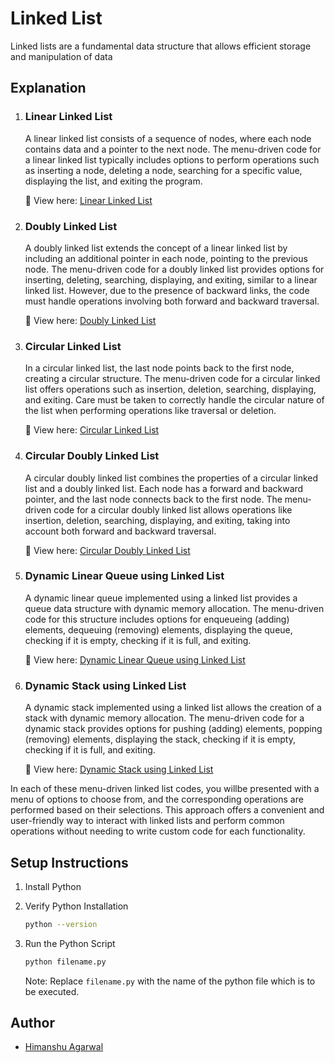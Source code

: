 # **Linked List**
Linked lists are a fundamental data structure that allows efficient storage and manipulation of data


## **Explanation**

1. ### **Linear Linked List**
    A linear linked list consists of a sequence of nodes, where each node contains data and a pointer to the next node. The menu-driven code for a linear linked list typically includes options to perform operations such as inserting a node, deleting a node, searching for a specific value, displaying the list, and exiting the program.

    🔗 View here: [Linear Linked List](./Menu_Driven_Code_for_Linear_LinkedList.py)


2. ### **Doubly Linked List**
    A doubly linked list extends the concept of a linear linked list by including an additional pointer in each node, pointing to the previous node. The menu-driven code for a doubly linked list provides options for inserting, deleting, searching, displaying, and exiting, similar to a linear linked list. However, due to the presence of backward links, the code must handle operations involving both forward and backward traversal.

    🔗 View here: [Doubly Linked List](./Menu_Driven_Code_for_Doubly_LinkedList.py)


3. ### **Circular Linked List**
    In a circular linked list, the last node points back to the first node, creating a circular structure. The menu-driven code for a circular linked list offers operations such as insertion, deletion, searching, displaying, and exiting. Care must be taken to correctly handle the circular nature of the list when performing operations like traversal or deletion.

    🔗 View here: [Circular Linked List](./Menu_Driven_Code_for_Circular_LinkedList.py)


4. ### **Circular Doubly Linked List**
    A circular doubly linked list combines the properties of a circular linked list and a doubly linked list. Each node has a forward and backward pointer, and the last node connects back to the first node. The menu-driven code for a circular doubly linked list allows operations like insertion, deletion, searching, displaying, and exiting, taking into account both forward and backward traversal.

    🔗 View here: [Circular Doubly Linked List](./Menu_Driven_Code_for_Circular_Doubly_LinkedList.py)


5. ### **Dynamic Linear Queue using Linked List**
    A dynamic linear queue implemented using a linked list provides a queue data structure with dynamic memory allocation. The menu-driven code for this structure includes options for enqueueing (adding) elements, dequeuing (removing) elements, displaying the queue, checking if it is empty, checking if it is full, and exiting.

    🔗 View here: [Dynamic Linear Queue using Linked List](./Menu_Driven_Code_for_Dynamic_Linear_Queue_using_LinkedList.py)


6. ### **Dynamic Stack using Linked List**
    A dynamic stack implemented using a linked list allows the creation of a stack with dynamic memory allocation. The menu-driven code for a dynamic stack provides options for pushing (adding) elements, popping (removing) elements, displaying the stack, checking if it is empty, checking if it is full, and exiting.

    🔗 View here: [Dynamic Stack using Linked List](./Menu_Driven_Code_for_Dynamic_Stack_using_LinkedList.py)


In each of these menu-driven linked list codes, you willbe presented with a menu of options to choose from, and the corresponding operations are performed based on their selections. This approach offers a convenient and user-friendly way to interact with linked lists and perform common operations without needing to write custom code for each functionality.


## **Setup Instructions**

1. Install Python
2. Verify Python Installation

    ```bash
    python --version
    ```

3. Run the Python Script
    ```bash
    python filename.py
    ```

    Note: Replace `filename.py` with the name of the python file which is to be executed.


## **Author**

- [Himanshu Agarwal](https://github.com/himanshu-03)